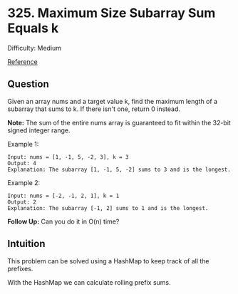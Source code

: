 # 325. Maximum Size Subarray Sum Equals k
Difficulty: Medium

[Reference](https://leetcode.com/problems/maximum-size-subarray-sum-equals-k/)

## Question
Given an array nums and a target value k, find the maximum length of a subarray that sums to k. If there isn't one, return 0 instead.

**Note:** The sum of the entire nums array is guaranteed to fit within the 32-bit signed integer range.

Example 1:
```
Input: nums = [1, -1, 5, -2, 3], k = 3
Output: 4 
Explanation: The subarray [1, -1, 5, -2] sums to 3 and is the longest.
```

Example 2:
```
Input: nums = [-2, -1, 2, 1], k = 1
Output: 2 
Explanation: The subarray [-1, 2] sums to 1 and is the longest.
```

**Follow Up:**
Can you do it in O(n) time?

## Intuition
This problem can be solved using a HashMap to keep track of all the prefixes.

With the HashMap we can calculate rolling prefix sums.

